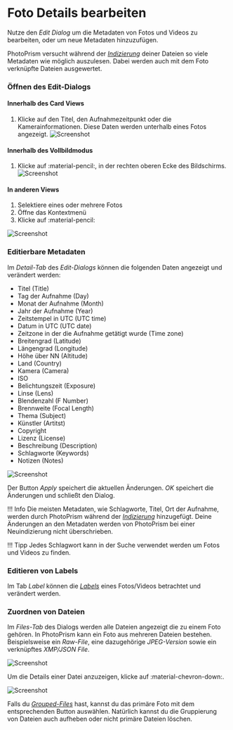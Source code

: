 # Foto Details bearbeiten #
Nutze den *Edit Dialog* um die Metadaten von Fotos und Videos zu bearbeiten, oder um neue Metadaten hinzuzufügen.

PhotoPrism versucht während der [*Indizierung*](../library/indexing.md) deiner Dateien so viele Metadaten wie möglich auszulesen. Dabei werden auch mit dem Foto verknüpfte Dateien ausgewertet.

### Öffnen des Edit-Dialogs ###
#### Innerhalb des Card Views ####
1. Klicke auf den Titel, den Aufnahmezeitpunkt oder die Kamerainformationen. Diese Daten werden unterhalb eines Fotos angezeigt.
    ![Screenshot](img/edit-open-1.png)

#### Innerhalb des Vollbildmodus ####
1. Klicke auf :material-pencil:, in der rechten oberen Ecke des Bildschirms.
    ![Screenshot](img/edit-open-2.png)

#### In anderen Views ####
1. Selektiere eines oder mehrere Fotos
2. Öffne das Kontextmenü
3. Klicke auf :material-pencil:

![Screenshot](img/edit-open-3.png)

### Editierbare Metadaten ###
Im *Detail-Tab* des *Edit-Dialogs* können die folgenden Daten angezeigt und verändert werden:
* Titel (Title)
* Tag der Aufnahme (Day)
* Monat der Aufnahme (Month)
* Jahr der Aufnahme (Year)
* Zeitstempel in UTC (UTC time)
* Datum in UTC (UTC date)
* Zeitzone in der die Aufnahme getätigt wurde (Time zone)
* Breitengrad (Latitude)
* Längengrad (Longitude)
* Höhe über NN (Altitude)
* Land (Country)
* Kamera (Camera)
* ISO
* Belichtungszeit (Exposure)
* Linse (Lens)
* Blendenzahl (F Number)
* Brennweite (Focal Length)
* Thema (Subject)
* Künstler (Artitst)
* Copyright
* Lizenz (License)
* Beschreibung (Description)
* Schlagworte (Keywords)
* Notizen (Notes)

![Screenshot](img/edit-details.png)

Der Button *Apply* speichert die aktuellen Änderungen.
*OK* speichert die Änderungen und schließt den Dialog.

!!! Info
    Die meisten Metadaten, wie Schlagworte, Titel, Ort der Aufnahme, werden durch PhotoPrism während der [*Indizierung*](../library/indexing.md) hinzugefügt.
    Deine Änderungen an den Metadaten werden von PhotoPrism bei einer Neuindizierung nicht überschrieben.

!!! Tipp
    Jedes Schlagwort kann in der Suche verwendet werden um Fotos und Videos zu finden.

### Editieren von Labels ###
Im Tab *Label* können die [*Labels*](labels.md) eines Fotos/Videos betrachtet und verändert werden.

### Zuordnen von Dateien ###
Im *Files-Tab* des Dialogs werden alle Dateien angezeigt die zu einem Foto gehören.
In PhotoPrism kann ein Foto aus mehreren Dateien bestehen. Beispielsweise ein *Raw-File*, eine dazugehörige *JPEG-Version* sowie ein verknüpftes *XMP/JSON File*.

![Screenshot](img/files-1.png)

Um die Details einer Datei anzuzeigen, klicke auf :material-chevron-down:.

![Screenshot](img/group-2.png)

Falls du [*Grouped-Files*](stacks.md) hast, kannst du das primäre Foto mit dem entsprechenden Button auswählen. Natürlich kannst du die Gruppierung von Dateien auch aufheben oder nicht primäre Dateien löschen.



